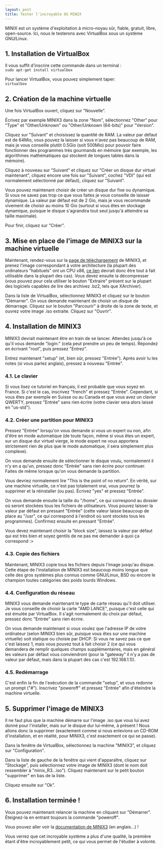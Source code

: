 ```yaml
---
layout: post
title: Tester l'incroyable OS MINIX
---
```


MINIX est un système d'exploitation à micro-noyau sûr, fiable, gratuit, libre, open-source. Ici, nous le testerons avec VirtualBox sous un système GNU/Linux.

## 1. Installation de VirtualBox

Il vous suffit d'inscrire cette commande dans un terminal :  
`sudo apt-get install virtualbox`

Pour lancer VirtualBox, vous pouvez simplement taper:  
`virtualbox`

## 2. Création de la machine virtuelle

Une fois VirtualBox ouvert, cliquez sur "Nouvelle".

Écrivez par exemple MINIX3 dans la zone "Nom", sélectionnez "Other" pour "Type" et "Other/Unknown" ou "Other/Unknown (64-bits)" pour "Version".

Cliquez sur "Suivant" et choisissez la quantité de RAM. La valeur par défaut est de 64Mio, vous pouvez la laisser si vous n'avez pas beaucoup de RAM, mais je vous conseille plutôt 0.5Gio (soit 500Mio) pour pouvoir faire fonctionner des programmes très gourmands en mémoire (par exemple, les algorithmes mathématiques qui stockent de longues tables dans la mémoire).

Cliquez à nouveau sur "Suivant" et cliquez sur "Créer un disque dur virtuel maintenant", cliquez encore une fois sur "Suivant", cochez "VDI" (qui est normalement sélectionné par défaut), cliquez sur "Suivant".

Vous pouvez maintenant choisir de créer un disque dur fixe ou dynamique. Si vous ne savez pas trop ce que vous faites je vous conseille de laisser dynamique. La valeur par défaut est de 2 Gio, mais je vous recommande vivement de choisir au moins 10 Gio (surtout si vous êtes en stockage dynamique, puisque le disque s'agrandira tout seul jusqu'à atteindre sa taille maximale).

Pour finir, cliquez sur "Créer".

## 3. Mise en place de l'image de MINIX3 sur la machine virtuelle

Maintenant, rendez-vous sur la [page de téléchargement](http://wiki.minix3.org/doku.php?id=www:download:start) de MINIX3, et prenez l'image correspondant à votre architecture (la plupart des ordinateurs "habituels" ont un CPU x86, [ce lien](http://download.minix3.org/iso/minix_R3.3.0-588a35b.iso.bz2) devrait donc être tout à fait utilisable dans la plupart des cas). Vous devez ensuite la décompresser (vous pouvez pour cela utiliser le bouton "Extraire" présent sur la plupart des logiciels capables de lire des archivez .bz2, tels que XArchiver).

Dans la liste de VirtualBox, sélectionnez MINIX3 et cliquez sur le bouton "Démarrer". On vous demande maintenant de choisir un disque de démarrage. Cliquez sur le bouton "Parcourir" à droite de la zone de texte, et ouvrez votre image .iso extraite. Cliquez sur "Ouvrir".

## 4. Installation de MINIX3

MINIX3 devrait maintenant être en train de se lancer. Attendez jusqu'à ce qu'il vous demande "login:" (cela peut prendre un peu de temps). Répondez en écrivant "root", puis pressez "Entrez".

Entrez maintenant "setup" (et, bien sûr, pressez "Entrée"). Après avoir lu les notes (si vous parlez anglais), pressez à nouveau "Entrée".

### 4.1. Le clavier

Si vous lisez ce tutoriel en français, il est probable que vous soyez en France. Si c'est le cas, inscrivez "french" et pressez "Entrée". Cependant, si vous êtes par exemple en Suisse ou au Canada et que vous avez un clavier QWERTY, pressez "Entrée" sans rien écrire (votre clavier sera alors laissé en "us-std").

### 4.2. Créer une partition pour MINIX3

Pressez "Entrée" lorsqu'on vous demande si vous un expert ou non, afin d'être en mode automatique (de toute façon, même si vous êtes un expert, sur un disque dur virtuel vierge, le mode expert ne vous apportera strictement rien de plus que le mode automatique, il sera simplement plus complexe).

On vous demande ensuite de sélectionner le disque voulu, normalement il n'y en a qu'un, pressez donc "Entrée" sans rien écrire pour continuer. Faites de même lorsque qu'on vous demande la partition.

Vous devriez normalement lire "This is the point of no return". En vérité, sur une machine virtuelle, ce n'est pas totalement vrai, vous pourrez la supprimer et la réinstaller (ou pas). Écrivez "yes" et pressez "Entrée".

On vous demande ensuite la taille du "/home", ce qui correspond au dossier où seront stockées tous les fichiers de utilisateurs. Vous pouvez laisser la valeur par défaut en pressant "Entrée" (cette valeur laisse beaucoup de place au "/usr", ce qui correspond à l'endroit où sont stockés tous les programmes). Confirmez ensuite en pressant "Entrée".

Vous devez maintenant choisir la "block size", laissez la valeur par défaut qui est très bien et soyez gentils de ne pas me demander à quoi ça correspond :>

### 4.3. Copie des fichiers

Maintenant, MINIX3 copie tous les fichiers depuis l'image jusqu'au disque. Cette étape de l'installation de MINIX3 est beaucoup moins longue que celle des gros systèmes plus connus comme GNU/Linux, BSD ou encore le champion toutes catégories des poids lourds Windows.

### 4.4. Configuration du réseau

MINIX3 vous demande maintenant le type de carte réseau qu'il doit utiliser. Je vous conseille de choisir la carte "AMD LANCE", puisque c'est celle qui est émulée par VirtualBox. Il s'agit normalement du choix par défaut, pressez donc "Entrée" sans rien écrire.

On vous demande maintenant si vous voulez que l'adresse IP de votre ordinateur (selon MINIX3 bien sûr, puisque vous êtes sur une machine virtuelle) soit statique ou choisie par DHCP. Si vous ne savez pas ce que c'est laissez 1, mais vous pouvez tout à fait choisir 2 (ce qui vous demandera de remplir quelques champs supplémentaires, mais en général les valeurs par défaut vous conviendront (pour la "gateway" il n'y a pas de valeur par défaut, mais dans la plupart des cas c'est 192.168.1.1)).

### 4.5. Redémarrage

C'est enfin la fin de l'exécution de la commande "setup", et vous redonne un prompt ("#"). Inscrivez "poweroff" et pressez "Entrée" afin d'éteindre la machine virtuelle.

## 5. Supprimer l'image de MINIX3

Il ne faut plus que la machine démarre sur l'image .iso que vous lui avez donné pour l'installer, mais sur le disque dur lui-même, à présent ! Nous allons donc la supprimer (exactement comme si nous enlevions un CD-ROM d'installation, et en réalité, pour MINIX3, c'est exactement ce qui se passe).

Dans la fenêtre de VirtualBox, sélectionnez la machine "MINIX3", et cliquez sur "Configuration".

Dans la liste de gauche de la fenêtre qui vient d'apparaître, cliquez sur "Stockage", puis sélectionnez votre image de MINIX3 (dont le nom doit ressembler à "minix_R3...iso"). Cliquez maintenant sur le petit bouton "supprimer" en bas de la liste.

Cliquez ensuite sur "Ok".

## 6. Installation terminée !

Vous pouvez maintenant relancer la machine en cliquant sur "Démarrer". Éteignez-la en entrant toujours la commande "poweroff".

Vous pouvez aller voir la [documentation de MINIX3](http://wiki.minix3.org/doku.php?id=www:documentation:start) (en anglais...) !

Vous verrez que cet incroyable système a plus d'une qualité, la première étant d'être incroyablement petit, ce qui vous permet de l'étudier à volonté.
